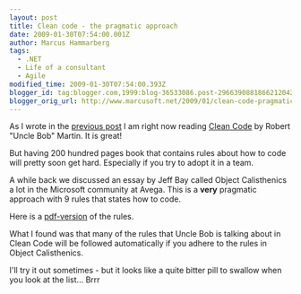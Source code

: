 ```yaml
---
layout: post
title: Clean code - the pragmatic approach
date: 2009-01-30T07:54:00.001Z
author: Marcus Hammarberg
tags:
  - .NET
  - Life of a consultant
  - Agile
modified_time: 2009-01-30T07:54:00.393Z
blogger_id: tag:blogger.com,1999:blog-36533086.post-2966390881866212042
blogger_orig_url: http://www.marcusoft.net/2009/01/clean-code-pragmatic-approach.html
---
```



As I wrote in the
<a href="http://www.marcusoft.net/2009/01/last-day-new-chapter.html"
target="_blank">previous post</a> I am right now reading [Clean
Code](http://www.amazon.com/Clean-Code-Handbook-Software-Craftsmanship/dp/0132350882)
by Robert "Uncle Bob" Martin. It is great!

But having 200 hundred pages book that contains rules about how to code
will pretty soon get hard. Especially if you try to adopt it in a team.

A while back we discussed an essay by Jeff Bay called Object
Calisthenics a lot in the Microsoft community at Avega. This is a
**very** pragmatic approach with 9 rules that states how to code.

Here is a
<a href="http://milano-xpug.pbwiki.com/f/10080616-extreme-oop.pdf"
target="_blank">pdf-version</a> of the rules.

What I found was that many of the rules that Uncle Bob is talking about
in Clean Code will be followed automatically if you adhere to the rules
in Object Calisthenics.

I'll try it out sometimes - but it looks like a quite bitter pill to
swallow when you look at the list... Brrr
